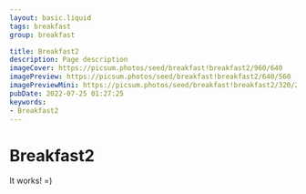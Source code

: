```yaml
---
layout: basic.liquid
tags: breakfast
group: breakfast

title: Breakfast2
description: Page description
imageCover: https://picsum.photos/seed/breakfast!breakfast2/960/640
imagePreview: https://picsum.photos/seed/breakfast!breakfast2/640/560
imagePreviewMini: https://picsum.photos/seed/breakfast!breakfast2/320/240
pubDate: 2022-07-25 01:27:25
keywords:
- Breakfast2
---
```


# Breakfast2

It works! =)
